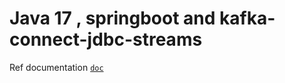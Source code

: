 # Java 17 , springboot and kafka-connect-jdbc-streams

Ref documentation  [`doc`](https://github.com/ansoumanana/pmu-documentation.git)
